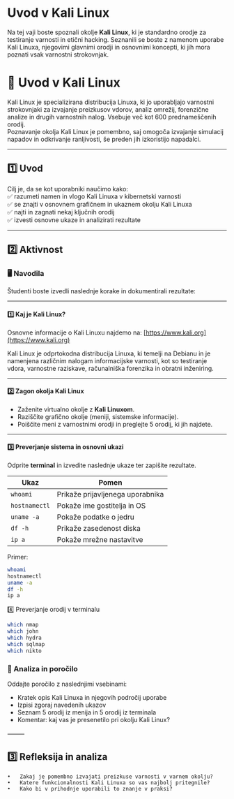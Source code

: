 # Uvod v Kali Linux

Na tej vaji boste spoznali okolje **Kali Linux**, ki je standardno orodje za testiranje varnosti in etični hacking. Seznanili se boste z namenom uporabe Kali Linuxa, njegovimi glavnimi orodji in osnovnimi koncepti, ki jih mora poznati vsak varnostni strokovnjak.

# 🧪 Uvod v Kali Linux

Kali Linux je specializirana distribucija Linuxa, ki jo uporabljajo varnostni strokovnjaki za izvajanje preizkusov vdorov, analiz omrežij, forenzične analize in drugih varnostnih nalog. Vsebuje več kot 600 prednameščenih orodij.  
Poznavanje okolja Kali Linux je pomembno, saj omogoča izvajanje simulacij napadov in odkrivanje ranljivosti, še preden jih izkoristijo napadalci.

---

## 1️⃣ Uvod

Cilj je, da se kot uporabniki naučimo kako:  
✅ razumeti namen in vlogo Kali Linuxa v kibernetski varnosti  
✅ se znajti v osnovnem grafičnem in ukaznem okolju Kali Linuxa  
✅ najti in zagnati nekaj ključnih orodij  
✅ izvesti osnovne ukaze in analizirati rezultate

---

## 2️⃣ Aktivnost

### 🖥️ Navodila

Študenti boste izvedli naslednje korake in dokumentirali rezultate:

---

#### 1️⃣ Kaj je Kali Linux?

Osnovne informacije o Kali Linuxu najdemo na: [https://www.kali.org](https://www.kali.org)

Kali Linux je odprtokodna distribucija Linuxa, ki temelji na Debianu in je namenjena različnim nalogam informacijske varnosti, kot so testiranje vdora, varnostne raziskave, računalniška forenzika in obratni inženiring.


---

#### 2️⃣ Zagon okolja Kali Linux
- Zaženite virtualno okolje z **Kali Linuxom**.
- Raziščite grafično okolje (meniji, sistemske informacije).
- Poiščite meni z varnostnimi orodji in preglejte 5 orodij, ki jih najdete.

---

#### 3️⃣ Preverjanje sistema in osnovni ukazi
Odprite **terminal** in izvedite naslednje ukaze ter zapišite rezultate.

| Ukaz                     | Pomen |
|--------------------------|-------|
| `whoami`                 | Prikaže prijavljenega uporabnika |
| `hostnamectl`            | Pokaže ime gostitelja in OS |
| `uname -a`               | Pokaže podatke o jedru |
| `df -h`                  | Prikaže zasedenost diska |
| `ip a`                   | Pokaže mrežne nastavitve |

Primer:
```bash
whoami
hostnamectl
uname -a
df -h
ip a
```

4️⃣ Preverjanje orodij v terminalu

```bash
which nmap
which john
which hydra
which sqlmap
which nikto
```

### 📝 Analiza in poročilo

Oddajte poročilo z naslednjimi vsebinami:
- Kratek opis Kali Linuxa in njegovih področij uporabe
- Izpisi zgoraj navedenih ukazov
- Seznam 5 orodij iz menija in 5 orodij iz terminala
- Komentar: kaj vas je presenetilo pri okolju Kali Linux?

⸻

## 3️⃣ Refleksija in analiza
	•	Zakaj je pomembno izvajati preizkuse varnosti v varnem okolju?
	•	Katere funkcionalnosti Kali Linuxa so vas najbolj pritegnile?
	•	Kako bi v prihodnje uporabili to znanje v praksi?